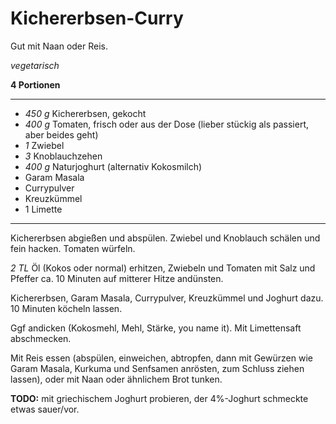 # Kichererbsen-Curry

Gut mit Naan oder Reis.

*vegetarisch*

**4 Portionen**

---

- *450 g* Kichererbsen, gekocht
- *400 g* Tomaten, frisch oder aus der Dose (lieber stückig als passiert, aber beides geht)
- *1* Zwiebel
- *3* Knoblauchzehen
- *400 g* Naturjoghurt (alternativ Kokosmilch)
- Garam Masala
- Currypulver
- Kreuzkümmel
- 1 Limette

---

Kichererbsen abgießen und abspülen. Zwiebel und Knoblauch schälen und fein hacken. Tomaten würfeln.

*2 TL* Öl (Kokos oder normal) erhitzen, Zwiebeln und Tomaten mit Salz und Pfeffer ca. 10 Minuten auf mitterer Hitze andünsten.

Kichererbsen, Garam Masala, Currypulver, Kreuzkümmel und Joghurt dazu. 10 Minuten köcheln lassen.

Ggf andicken (Kokosmehl, Mehl, Stärke, you name it). Mit Limettensaft abschmecken.

Mit Reis essen (abspülen, einweichen, abtropfen, dann mit Gewürzen wie Garam Masala, Kurkuma und Senfsamen anrösten, zum
Schluss ziehen lassen), oder mit Naan oder ähnlichem Brot tunken.

**TODO:** mit griechischem Joghurt probieren, der 4%-Joghurt schmeckte etwas sauer/vor.
